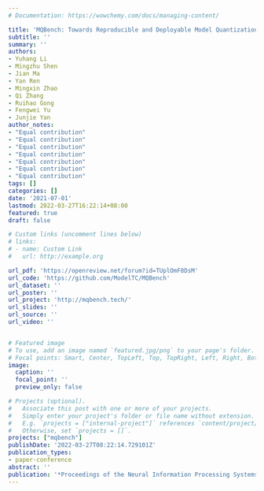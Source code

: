 ```yaml
---
# Documentation: https://wowchemy.com/docs/managing-content/

title: 'MQBench: Towards Reproducible and Deployable Model Quantization Benchmark'
subtitle: ''
summary: ''
authors:
- Yuhang Li
- Mingzhu Shen
- Jian Ma
- Yan Ren
- Mingxin Zhao
- Qi Zhang
- Ruihao Gong
- Fengwei Yu
- Junjie Yan
author_notes:
- "Equal contribution"
- "Equal contribution"
- "Equal contribution"
- "Equal contribution"
- "Equal contribution"
- "Equal contribution"
- "Equal contribution"
tags: []
categories: []
date: '2021-07-01'
lastmod: 2022-03-27T16:22:14+08:00
featured: true
draft: false

# Custom links (uncomment lines below)
# links:
# - name: Custom Link
#   url: http://example.org

url_pdf: 'https://openreview.net/forum?id=TUplOmF8DsM'
url_code: 'https://github.com/ModelTC/MQBench'
url_dataset: ''
url_poster: ''
url_project: 'http://mqbench.tech/'
url_slides: ''
url_source: ''
url_video: ''


# Featured image
# To use, add an image named `featured.jpg/png` to your page's folder.
# Focal points: Smart, Center, TopLeft, Top, TopRight, Left, Right, BottomLeft, Bottom, BottomRight.
image:
  caption: ''
  focal_point: ''
  preview_only: false

# Projects (optional).
#   Associate this post with one or more of your projects.
#   Simply enter your project's folder or file name without extension.
#   E.g. `projects = ["internal-project"]` references `content/project/deep-learning/index.md`.
#   Otherwise, set `projects = []`.
projects: ["mqbench"]
publishDate: '2022-03-27T08:22:14.729101Z'
publication_types:
- paper-conference
abstract: ''
publication: '*Proceedings of the Neural Information Processing Systems Track on Datasets and Benchmarks*'
---
```

